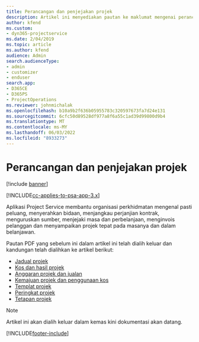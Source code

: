 ```yaml
---
title: Perancangan dan penjejakan projek
description: Artikel ini menyediakan pautan ke maklumat mengenai perancangan dan penjejakan dalam Automasi Perkhidmatan Projek.
author: kfend
ms.custom:
- dyn365-projectservice
ms.date: 2/04/2019
ms.topic: article
ms.author: kfend
audience: Admin
search.audienceType:
- admin
- customizer
- enduser
search.app:
- D365CE
- D365PS
- ProjectOperations
ms.reviewer: johnmichalak
ms.openlocfilehash: b10a9b2f636b05955783c320597673fa7d24e131
ms.sourcegitcommit: 6cfc50d89528df977a8f6a55c1ad39d99800d9b4
ms.translationtype: MT
ms.contentlocale: ms-MY
ms.lasthandoff: 06/03/2022
ms.locfileid: "8933273"
---
```

# <a name="project-planning-and-tracking"></a>Perancangan dan penjejakan projek

[!include [banner](../../includes/psa-now-project-operations.md)]

[!INCLUDE[cc-applies-to-psa-app-3.x](../../includes/cc-applies-to-psa-app-3x.md)]

Aplikasi Project Service membantu organisasi perkhidmatan mengenal pasti peluang, menyerahkan bidaan, menjangkau perjanjian kontrak, menguruskan sumber, menjejaki masa dan perbelanjaan, menginvois pelanggan dan menyampaikan projek tepat pada masanya dan dalam belanjawan. 

Pautan PDF yang sebelum ini dalam artikel ini telah dialih keluar dan kandungan telah dialihkan ke artikel berikut:

- [Jadual projek](../project-creating.md)
- [Kos dan hasil projek](../project-estimating.md)
- [Anggaran projek dan jualan](../project-leveraging.md)
- [Kemajuan projek dan penggunaan kos](../project-tracking.md)
- [Templat projek](../project-templates.md)
- [Peringkat projek](../project-stages.md)
- [Tetapan projek](../project-settings.md)

> [!NOTE]
> Artikel ini akan dialih keluar dalam kemas kini dokumentasi akan datang. 


[!INCLUDE[footer-include](../../includes/footer-banner.md)]
